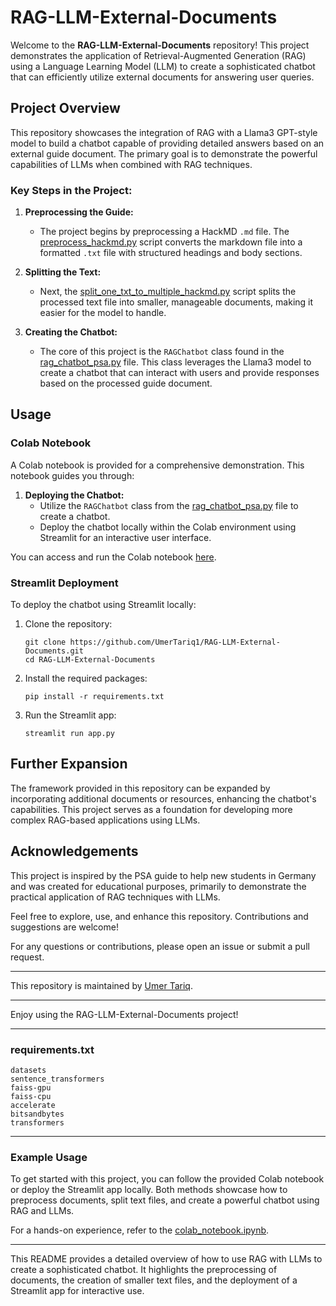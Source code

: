
# RAG-LLM-External-Documents

Welcome to the **RAG-LLM-External-Documents** repository! This project demonstrates the application of Retrieval-Augmented Generation (RAG) using a Language Learning Model (LLM) to create a sophisticated chatbot that can efficiently utilize external documents for answering user queries.

## Project Overview

This repository showcases the integration of RAG with a Llama3 GPT-style model to build a chatbot capable of providing detailed answers based on an external guide document. The primary goal is to demonstrate the powerful capabilities of LLMs when combined with RAG techniques.

### Key Steps in the Project:

1. **Preprocessing the Guide:**
   - The project begins by preprocessing a HackMD `.md` file. The [preprocess_hackmd.py](preprocess_hackmd.py) script converts the markdown file into a formatted `.txt` file with structured headings and body sections.

2. **Splitting the Text:**
   - Next, the [split_one_txt_to_multiple_hackmd.py](split_one_txt_to_multiple_hackmd.py) script splits the processed text file into smaller, manageable documents, making it easier for the model to handle.

3. **Creating the Chatbot:**
   - The core of this project is the `RAGChatbot` class found in the [rag_chatbot_psa.py](rag_chatbot_psa.py) file. This class leverages the Llama3 model to create a chatbot that can interact with users and provide responses based on the processed guide document.

## Usage

### Colab Notebook

A Colab notebook is provided for a comprehensive demonstration. This notebook guides you through:

1. **Deploying the Chatbot:**
   - Utilize the `RAGChatbot` class from the [rag_chatbot_psa.py](rag_chatbot_psa.py) file to create a chatbot.
   - Deploy the chatbot locally within the Colab environment using Streamlit for an interactive user interface.

You can access and run the Colab notebook [here](colab_notebook.ipynb).

### Streamlit Deployment

To deploy the chatbot using Streamlit locally:

1. Clone the repository:
   ```
   git clone https://github.com/UmerTariq1/RAG-LLM-External-Documents.git
   cd RAG-LLM-External-Documents
   ```

2. Install the required packages:
   ```
   pip install -r requirements.txt
   ```

3. Run the Streamlit app:
   ```
   streamlit run app.py
   ```

## Further Expansion

The framework provided in this repository can be expanded by incorporating additional documents or resources, enhancing the chatbot's capabilities. This project serves as a foundation for developing more complex RAG-based applications using LLMs.

## Acknowledgements

This project is inspired by the PSA guide to help new students in Germany and was created for educational purposes, primarily to demonstrate the practical application of RAG techniques with LLMs.

Feel free to explore, use, and enhance this repository. Contributions and suggestions are welcome!

For any questions or contributions, please open an issue or submit a pull request.

---

This repository is maintained by [Umer Tariq](https://github.com/UmerTariq1).

---

Enjoy using the RAG-LLM-External-Documents project!

---

### requirements.txt

```
datasets
sentence_transformers
faiss-gpu
faiss-cpu
accelerate
bitsandbytes
transformers
```

---

### Example Usage

To get started with this project, you can follow the provided Colab notebook or deploy the Streamlit app locally. Both methods showcase how to preprocess documents, split text files, and create a powerful chatbot using RAG and LLMs.

For a hands-on experience, refer to the [colab_notebook.ipynb](colab_notebook.ipynb).

---

This README provides a detailed overview of how to use RAG with LLMs to create a sophisticated chatbot. It highlights the preprocessing of documents, the creation of smaller text files, and the deployment of a Streamlit app for interactive use.
